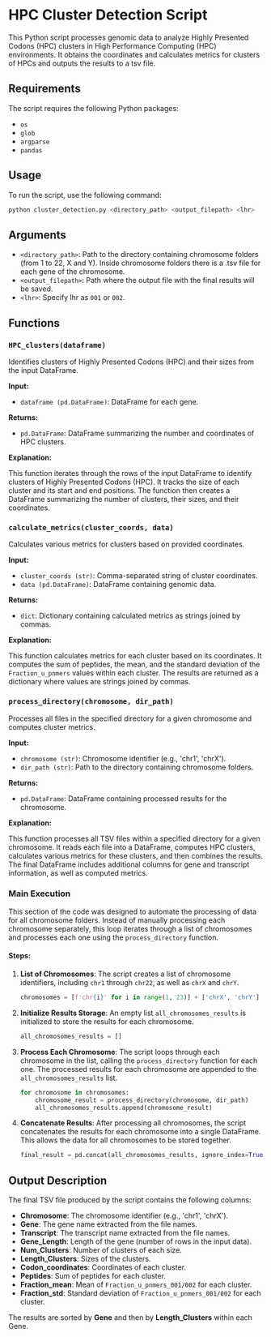 # HPC Cluster Detection Script

This Python script processes genomic data to analyze Highly Presented Codons (HPC) clusters in High Performance Computing (HPC) environments. It obtains the coordinates and calculates metrics for clusters of HPCs and outputs the results to a tsv file.

## Requirements

The script requires the following Python packages:

- `os`
- `glob`
- `argparse`
- `pandas`

## Usage

To run the script, use the following command:

```bash
python cluster_detection.py <directory_path> <output_filepath> <lhr>
```
## Arguments

- `<directory_path>`: Path to the directory containing chromosome folders (from 1 to 22, X and Y). Inside chromosome folders there is a .tsv file for each gene of the chromosome.
- `<output_filepath>`: Path where the output file with the final results will be saved.
- `<lhr>`: Specify lhr as `001` or `002`.

## Functions

### `HPC_clusters(dataframe)`

Identifies clusters of Highly Presented Codons (HPC) and their sizes from the input DataFrame.

**Input:**

- `dataframe (pd.DataFrame)`: DataFrame for each gene.

**Returns:**

- `pd.DataFrame`: DataFrame summarizing the number and coordinates of HPC clusters.

**Explanation:**

This function iterates through the rows of the input DataFrame to identify clusters of Highly Presented Codons (HPC). It tracks the size of each cluster and its start and end positions. The function then creates a DataFrame summarizing the number of clusters, their sizes, and their coordinates.

### `calculate_metrics(cluster_coords, data)`

Calculates various metrics for clusters based on provided coordinates.

**Input:**

- `cluster_coords (str)`: Comma-separated string of cluster coordinates.
- `data (pd.DataFrame)`: DataFrame containing genomic data.

**Returns:**

- `dict`: Dictionary containing calculated metrics as strings joined by commas.

**Explanation:**

This function calculates metrics for each cluster based on its coordinates. It computes the sum of peptides, the mean, and the standard deviation of the `Fraction_u_pnmers` values within each cluster. The results are returned as a dictionary where values are strings joined by commas.

### `process_directory(chromosome, dir_path)`

Processes all files in the specified directory for a given chromosome and computes cluster metrics.

**Input:**

- `chromosome (str)`: Chromosome identifier (e.g., 'chr1', 'chrX').
- `dir_path (str)`: Path to the directory containing chromosome folders.

**Returns:**

- `pd.DataFrame`: DataFrame containing processed results for the chromosome.

**Explanation:**

This function processes all TSV files within a specified directory for a given chromosome. It reads each file into a DataFrame, computes HPC clusters, calculates various metrics for these clusters, and then combines the results. The final DataFrame includes additional columns for gene and transcript information, as well as computed metrics.

### Main Execution

This section of the code was designed to automate the processing of data for all chromosome folders. Instead of manually processing each chromosome separately, this loop iterates through a list of chromosomes and processes each one using the `process_directory` function.

#### Steps:

1. **List of Chromosomes**: The script creates a list of chromosome identifiers, including `chr1` through `chr22`, as well as `chrX` and `chrY`.

    ```python
    chromosomes = [f'chr{i}' for i in range(1, 23)] + ['chrX', 'chrY']
    ```

2. **Initialize Results Storage**: An empty list `all_chromosomes_results` is initialized to store the results for each chromosome.

    ```python
    all_chromosomes_results = []
    ```

3. **Process Each Chromosome**: The script loops through each chromosome in the list, calling the `process_directory` function for each one. The processed results for each chromosome are appended to the `all_chromosomes_results` list.

    ```python
    for chromosome in chromosomes:
        chromosome_result = process_directory(chromosome, dir_path)
        all_chromosomes_results.append(chromosome_result)
    ```

4. **Concatenate Results**: After processing all chromosomes, the script concatenates the results for each chromosome into a single DataFrame. This allows the data for all chromosomes to be stored together.

    ```python
    final_result = pd.concat(all_chromosomes_results, ignore_index=True)
    ```

## Output Description

The final TSV file produced by the script contains the following columns:

- **Chromosome**: The chromosome identifier (e.g., 'chr1', 'chrX').
- **Gene**: The gene name extracted from the file names.
- **Transcript**: The transcript name extracted from the file names.
- **Gene_Length**: Length of the gene (number of rows in the input data).
- **Num_Clusters**: Number of clusters of each size.
- **Length_Clusters**: Sizes of the clusters.
- **Codon_coordinates**: Coordinates of each cluster.
- **Peptides**: Sum of peptides for each cluster.
- **Fraction_mean**: Mean of `Fraction_u_pnmers_001/002` for each cluster.
- **Fraction_std**: Standard deviation of `Fraction_u_pnmers_001/002` for each cluster.

The results are sorted by **Gene** and then by **Length_Clusters** within each Gene.
